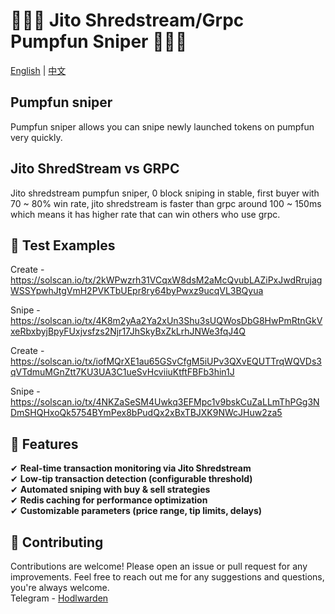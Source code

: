 # 🚀🚀🚀 Jito Shredstream/Grpc Pumpfun Sniper 🚀🚀🚀

[English](README.md) | [中文](README.zh-CN.md)

## Pumpfun sniper
Pumpfun sniper allows you can snipe newly launched tokens on pumpfun very quickly.
## Jito ShredStream vs GRPC
Jito shredstream pumpfun sniper, 0 block sniping in stable, first buyer with 70 ~ 80% win rate, jito shredstream is faster than grpc around 100 ~ 150ms which means it has higher rate that can win others who use grpc.

## 🚧 Test Examples
Create - https://solscan.io/tx/2kWPwzrh31VCqxW8dsM2aMcQvubLAZiPxJwdRrujagWSSYpwhJtgVmH2PVKTbUEpr8ry64byPwxz9ucqVL3BQyua

Snipe - https://solscan.io/tx/4K8m2yAa2Ya2xUn3Shu3sUQWosDbG8HwPmRtnGkVxeRbxbyjBpyFUxjvsfzs2Njr17JhSkyBxZkLrhJNWe3fqJ4Q

Create - https://solscan.io/tx/iofMQrXE1au65GSvCfgM5iUPv3QXvEQUTTrqWQVDs3qVTdmuMGnZtt7KU3UA3C1ueSvHcviiuKtftFBFb3hin1J

Snipe - https://solscan.io/tx/4NKZaSeSM4Uwkq3EFMpc1v9bskCuZaLLmThPGg3NDmSHQHxoQk5754BYmPex8bPudQx2xBxTBJXK9NWcJHuw2za5

## 🚀 Features
✔ <b>Real-time transaction monitoring via Jito Shredstream</b>
<br>
✔ <b>Low-tip transaction detection (configurable threshold)</b>
<br>
✔ <b>Automated sniping with buy & sell strategies</b>
<br>
✔ <b>Redis caching for performance optimization</b>
<br>
✔ <b>Customizable parameters (price range, tip limits, delays)</b>
<br>

## 🤝 Contributing
Contributions are welcome! Please open an issue or pull request for any improvements.
Feel free to reach out me for any suggestions and questions, you're always welcome.
<br>
Telegram - [Hodlwarden](https://t.me/hodlwarden)

